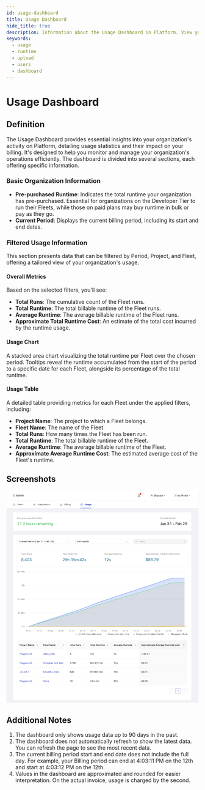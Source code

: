 ```yaml
---
id: usage-dashboard
title: Usage Dashboard
hide_title: true
description: Information about the Usage Dashboard in Platform. View your organization's runtime, data upload, and user counts.
keywords:
  - usage
  - runtime
  - upload
  - users
  - dashboard
---
```


# Usage Dashboard

## Definition
The Usage Dashboard provides essential insights into your organization's activity on Platform, detailing usage statistics and their impact on your billing. It's designed to help you monitor and manage your organization's operations efficiently. The dashboard is divided into several sections, each offering specific information.

### Basic Organization Information

- **Pre-purchased Runtime**: Indicates the total runtime your organization has pre-purchased. Essential for organizations on the Developer Tier to run their Fleets, while those on paid plans may buy runtime in bulk or pay as they go.
- **Current Period**: Displays the current billing period, including its start and end dates.

### Filtered Usage Information

This section presents data that can be filtered by Period, Project, and Fleet, offering a tailored view of your organization's usage.

#### Overall Metrics

Based on the selected filters, you'll see:
- **Total Runs**: The cumulative count of the Fleet runs.
- **Total Runtime**: The total billable runtime of the Fleet runs.
- **Average Runtime**: The average billable runtime of the Fleet runs.
- **Approximate Total Runtime Cost**: An estimate of the total cost incurred by the runtime usage.

#### Usage Chart

A stacked area chart visualizing the total runtime per Fleet over the chosen period. Tooltips reveal the runtime accumulated from the start of the period to a specific date for each Fleet, alongside its percentage of the total runtime.

#### Usage Table

A detailed table providing metrics for each Fleet under the applied filters, including:
- **Project Name**: The project to which a Fleet belongs.
- **Fleet Name**: The name of the Fleet.
- **Total Runs**: How many times the Fleet has been run.
- **Total Runtime**: The total billable runtime of the Fleet.
- **Average Runtime**: The average billable runtime of the Fleet.
- **Approximate Average Runtime Cost**: The estimated average cost of the Fleet's runtime.

## Screenshots

![Picture of the Platform Usage Dashboard](../../.gitbook/assets/shipyard_usage_dashboard.png)

## Additional Notes

1. The dashboard only shows usage data up to 90 days in the past.
2. The dashboard does not automatically refresh to show the latest data. You can refresh the page to see the most recent data.
3. The current billing period start and end date does not include the full day. For example, your Billing period can end at 4:03:11 PM on the 12th and start at 4:03:12 PM on the 12th.
4. Values in the dashboard are approximated and rounded for easier interpretation. On the actual invoice, usage is charged by the second.
